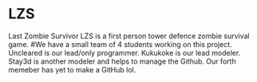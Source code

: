 # LZS
Last Zombie Survivor
LZS is a first person tower defence zombie survival game. 
#We have a small team of 4 students working on this project. 
Uncleared is our lead/only programmer.
Kukukoke is our lead modeler.
Stay3d is another modeler and helps to manage the Github.
Our forth memeber has yet to make a GitHub lol.

